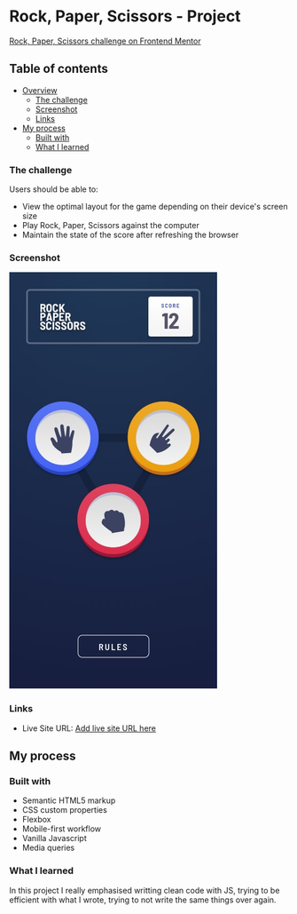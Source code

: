 # Rock, Paper, Scissors - Project

[Rock, Paper, Scissors challenge on Frontend Mentor](design/original/desktop-preview.jpg)


## Table of contents

- [Overview](#overview)
  - [The challenge](#the-challenge)
  - [Screenshot](#screenshot)
  - [Links](#links)
- [My process](#my-process)
  - [Built with](#built-with)
  - [What I learned](#what-i-learned)


### The challenge

Users should be able to:

- View the optimal layout for the game depending on their device's screen size
- Play Rock, Paper, Scissors against the computer
- Maintain the state of the score after refreshing the browser 


### Screenshot

![mobile design](design/original/mobile-step-1.jpg)

### Links

- Live Site URL: [Add live site URL here](https://pierpaolo01.github.io/Rock-Paper-Scissor/)

## My process

### Built with

- Semantic HTML5 markup
- CSS custom properties
- Flexbox
- Mobile-first workflow
- Vanilla Javascript
- Media queries



### What I learned

In this project I really emphasised writting clean code with JS, trying to be efficient with what I wrote, trying to not write the same things over again. 
